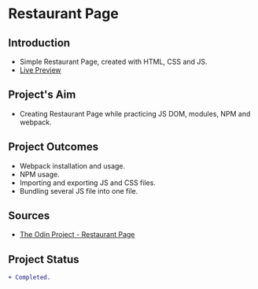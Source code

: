 # Restaurant Page
## Introduction
* Simple Restaurant Page, created with HTML, CSS and JS.
* [Live Preview](https://ikari-shirei.github.io/restaurant-page/)

## Project's Aim
* Creating Restaurant Page while practicing JS DOM, modules, NPM and webpack.

## Project Outcomes
* Webpack installation and usage.
* NPM usage.
* Importing and exporting JS and CSS files.
* Bundling several JS file into one file.

## Sources
* [The Odin Project - Restaurant Page](https://www.theodinproject.com/paths/full-stack-javascript/courses/javascript/lessons/restaurant-page)

## Project Status
```diff
+ Completed.
```

